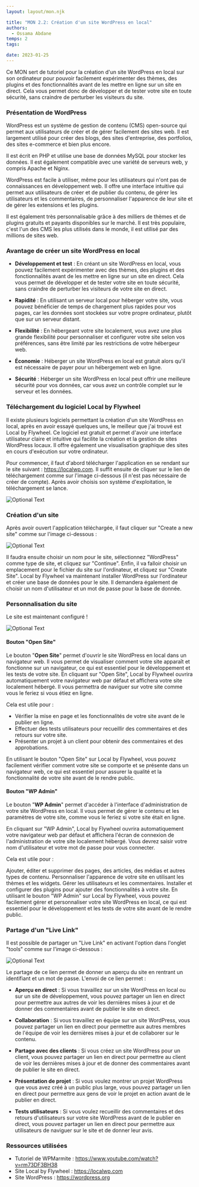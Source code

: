 ```yaml
---
layout: layout/mon.njk

title: "MON 2.2: Création d'un site WordPress en local"
authors:
  - Ossama Abdane
temps: 2
tags:

date: 2023-01-25
---
```


<!-- début résumé -->

Ce MON sert de tutoriel pour la création d'un site WordPress en local sur son ordinateur pour pouvoir facilement expérimenter des thèmes, des plugins et des fonctionnalités avant de les mettre en ligne sur un site en direct. Cela vous permet donc de développer et de tester votre site en toute sécurité, sans craindre de perturber les visiteurs du site.

<!-- fin résumé -->

### Présentation de WordPress

WordPress est un système de gestion de contenu (CMS) open-source qui permet aux utilisateurs de créer et de gérer facilement des sites web. Il est largement utilisé pour créer des blogs, des sites d'entreprise, des portfolios, des sites e-commerce et bien plus encore.

Il est écrit en PHP et utilise une base de données MySQL pour stocker les données. Il est également compatible avec une variété de serveurs web, y compris Apache et Nginx.

WordPress est facile à utiliser, même pour les utilisateurs qui n'ont pas de connaissances en développement web. Il offre une interface intuitive qui permet aux utilisateurs de créer et de publier du contenu, de gérer les utilisateurs et les commentaires, de personnaliser l'apparence de leur site et de gérer les extensions et les plugins.

Il est également très personnalisable grâce à des milliers de thèmes et de plugins gratuits et payants disponibles sur le marché. Il est très populaire, c'est l'un des CMS les plus utilisés dans le monde, il est utilisé par des millions de sites web.


### Avantage de créer un site WordPress en local

* **Développement et test** : En créant un site WordPress en local, vous pouvez facilement expérimenter avec des thèmes, des plugins et des fonctionnalités avant de les mettre en ligne sur un site en direct. Cela vous permet de développer et de tester votre site en toute sécurité, sans craindre de perturber les visiteurs de votre site en direct.

* **Rapidité** : En utilisant un serveur local pour héberger votre site, vous pouvez bénéficier de temps de chargement plus rapides pour vos pages, car les données sont stockées sur votre propre ordinateur, plutôt que sur un serveur distant.

* **Flexibilité** : En hébergeant votre site localement, vous avez une plus grande flexibilité pour personnaliser et configurer votre site selon vos préférences, sans être limité par les restrictions de votre hébergeur web.

* **Économie** : Héberger un site WordPress en local est gratuit alors qu'il est nécessaire de payer pour un hébergement web en ligne.

* **Sécurité** : Héberger un site WordPress en local peut offrir une meilleure sécurité pour vos données, car vous avez un contrôle complet sur le serveur et les données.

### Téléchargement du logiciel Local by Flywheel

Il existe plusieurs logiciels permettant la création d'un site WordPress en local, après en avoir essayé quelques uns, le meilleur que j'ai trouvé est Local by Flywheel. Ce logiciel est gratuit et permet d'avoir une interface utilisateur claire et intuitive qui facilite la création et la gestion de sites WordPress locaux. Il offre également une visualisation graphique des sites en cours d'exécution sur votre ordinateur. 

Pour commencer, il faut d'abord télécharger l'application en se rendant sur le site suivant : https://localwp.com. Il suffit ensuite de cliquer sur le lien de téléchargement comme sur l'image ci-dessous (il n'est pas nécessaire de créer de compte). Après avoir choisis son système d'exploitation, le téléchargement se lance. 

![Optional Text](https://raw.githubusercontent.com/do-it-ecm/promo-2022-2023/main/Abdane-Ossama/mon/temps-2.2/Image1.png)


### Création d'un site

Après avoir ouvert l'application téléchargée, il faut cliquer sur "Create a new site" comme sur l'image ci-dessous :

![Optional Text](https://raw.githubusercontent.com/do-it-ecm/promo-2022-2023/main/Abdane-Ossama/mon/temps-2.2/Image3.png)

Il faudra ensuite choisir un nom pour le site, sélectionnez "WordPress" comme type de site, et cliquez sur "Continue". Enfin, il va falloir choisir un emplacement pour le fichier du site sur l'ordinateur, et cliquez sur "Create Site".
Local by Flywheel va maintenant installer WordPress sur l'ordinateur et créer une base de données pour le site. Il demandera également de choisir un nom d'utilisateur et un mot de passe pour la base de donnée.

### Personnalisation du site

Le site est maintenant configuré !

![Optional Text](https://raw.githubusercontent.com/do-it-ecm/promo-2022-2023/main/Abdane-Ossama/mon/temps-2.2/Image4.png)

#### Bouton "Open Site"

Le bouton "**Open Site**" permet d'ouvrir le site WordPress en local dans un navigateur web. Il vous permet de visualiser comment votre site apparaît et fonctionne sur un navigateur, ce qui est essentiel pour le développement et les tests de votre site.
En cliquant sur "Open Site", Local by Flywheel ouvrira automatiquement votre navigateur web par défaut et affichera votre site localement hébergé. Il vous permettra de naviguer sur votre site comme vous le feriez si vous étiez en ligne.

Cela est utile pour :

* Vérifier la mise en page et les fonctionnalités de votre site avant de le publier en ligne.
* Effectuer des tests utilisateurs pour recueillir des commentaires et des retours sur votre site.
* Présenter un projet à un client pour obtenir des commentaires et des approbations.

En utilisant le bouton "Open Site" sur Local by Flywheel, vous pouvez facilement vérifier comment votre site se comporte et se présente dans un navigateur web, ce qui est essentiel pour assurer la qualité et la fonctionnalité de votre site avant de le rendre public.

#### Bouton "WP Admin"

Le bouton "**WP Admin**" permet d'accéder à l'interface d'administration de votre site WordPress en local. Il vous permet de gérer le contenu et les paramètres de votre site, comme vous le feriez si votre site était en ligne.

En cliquant sur "WP Admin", Local by Flywheel ouvrira automatiquement votre navigateur web par défaut et affichera l'écran de connexion de l'administration de votre site localement hébergé. Vous devrez saisir votre nom d'utilisateur et votre mot de passe pour vous connecter.

Cela est utile pour :

Ajouter, éditer et supprimer des pages, des articles, des médias et autres types de contenu.
Personnaliser l'apparence de votre site en utilisant les thèmes et les widgets.
Gérer les utilisateurs et les commentaires.
Installer et configurer des plugins pour ajouter des fonctionnalités à votre site.
En utilisant le bouton "WP Admin" sur Local by Flywheel, vous pouvez facilement gérer et personnaliser votre site WordPress en local, ce qui est essentiel pour le développement et les tests de votre site avant de le rendre public.

### Partage d'un "Live Link"

Il est possible de partager un "Live Link" en activant l'option dans l'onglet "tools" comme sur l'image ci-dessous :

![Optional Text](https://raw.githubusercontent.com/do-it-ecm/promo-2022-2023/main/Abdane-Ossama/mon/temps-2.2/Image2.png)

Le partage de ce lien permet de donner un aperçu du site en rentrant un identifiant et un mot de passe. L'envoi de ce lien permet :

* **Aperçu en direct** : Si vous travaillez sur un site WordPress en local ou sur un site de développement, vous pouvez partager un lien en direct pour permettre aux autres de voir les dernières mises à jour et de donner des commentaires avant de publier le site en direct.

* **Collaboration** : Si vous travaillez en équipe sur un site WordPress, vous pouvez partager un lien en direct pour permettre aux autres membres de l'équipe de voir les dernières mises à jour et de collaborer sur le contenu.

* **Partage avec des clients** : Si vous créez un site WordPress pour un client, vous pouvez partager un lien en direct pour permettre au client de voir les dernières mises à jour et de donner des commentaires avant de publier le site en direct.

* **Présentation de projet** : Si vous voulez montrer un projet WordPress que vous avez créé à un public plus large, vous pouvez partager un lien en direct pour permettre aux gens de voir le projet en action avant de le publier en direct.

* **Tests utilisateurs** : Si vous voulez recueillir des commentaires et des retours d'utilisateurs sur votre site WordPress avant de le publier en direct, vous pouvez partager un lien en direct pour permettre aux utilisateurs de naviguer sur le site et de donner leur avis.





### Ressources utilisées

* Tutoriel de WPMarmite : https://www.youtube.com/watch?v=rm73DF3BH38
* Site Local by Flywheel : https://localwp.com
* Site WordPress : https://wordpress.org 